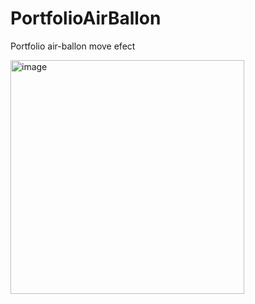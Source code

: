 # PortfolioAirBallon
Portfolio air-ballon move efect


<img width="374" alt="image" src="https://user-images.githubusercontent.com/10648800/183455361-ad4fd665-b8a5-49bf-ae46-af9f95670e18.png">
